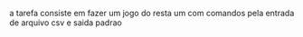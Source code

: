 a tarefa consiste em fazer um jogo do resta um com comandos pela entrada de arquivo csv e saida padrao
